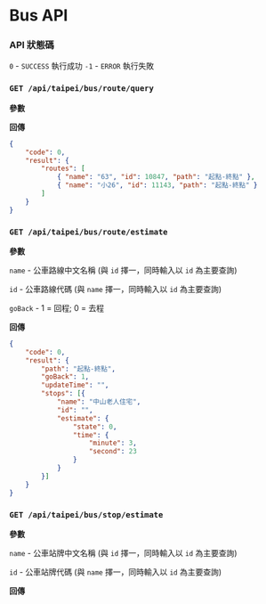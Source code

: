 # Bus API

### API 狀態碼

`0` - `SUCCESS` 執行成功
`-1` - `ERROR` 執行失敗

### `GET /api/taipei/bus/route/query`

**參數**

**回傳**

```json
{
    "code": 0,
    "result": {
        "routes": [
            { "name": "63", "id": 10847, "path": "起點-終點" },
            { "name": "小26", "id": 11143, "path": "起點-終點" }
        ]
    }
}
```

### `GET /api/taipei/bus/route/estimate`

**參數**

`name` - 公車路線中文名稱 (與 `id` 擇一，同時輸入以 `id` 為主要查詢)

`id` - 公車路線代碼 (與 `name` 擇一，同時輸入以 `id` 為主要查詢)

`goBack` - 1 = 回程; 0 = 去程

**回傳**

```json
{
    "code": 0,
    "result": {
        "path": "起點-終點",
        "goBack": 1,
        "updateTime": "",
        "stops": [{
            "name": "中山老人住宅",
            "id": "",
            "estimate": {
                "state": 0,
                "time": {
                    "minute": 3,
                    "second": 23
                }
            }
        }]
    }
}
```

### `GET /api/taipei/bus/stop/estimate`

**參數**

`name` - 公車站牌中文名稱 (與 `id` 擇一，同時輸入以 `id` 為主要查詢)

`id` - 公車站牌代碼 (與 `name` 擇一，同時輸入以 `id` 為主要查詢)

**回傳**